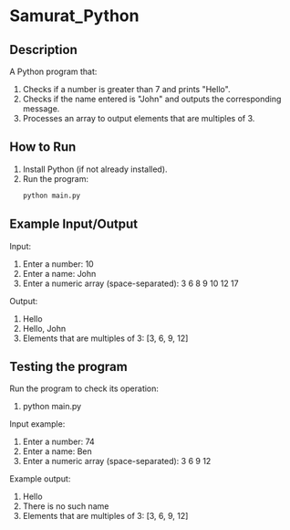 # Samurat_Python

## Description
A Python program that:
1. Checks if a number is greater than 7 and prints "Hello".
2. Checks if the name entered is "John" and outputs the corresponding message.
3. Processes an array to output elements that are multiples of 3.

## How to Run
1. Install Python (if not already installed).
2. Run the program:
   ```bash
   python main.py

## Example Input/Output
Input:
1. Enter a number: 10
2. Enter a name: John
3. Enter a numeric array (space-separated): 3 6 8 9 10 12 17

Output:
1. Hello
2. Hello, John
3. Elements that are multiples of 3: [3, 6, 9, 12]

## Testing the program
Run the program to check its operation:
1. python main.py

Input example:
1. Enter a number: 74
2. Enter a name: Ben
3. Enter a numeric array (space-separated): 3 6 9 12

Example output:
1. Hello
2. There is no such name
3. Elements that are multiples of 3: [3, 6, 9, 12]


